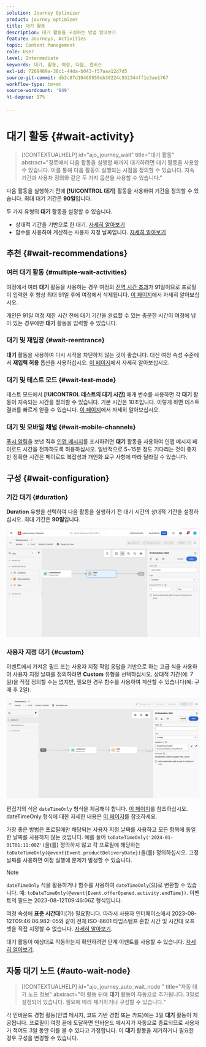 ```yaml
---
solution: Journey Optimizer
product: journey optimizer
title: 대기 활동
description: 대기 활동을 구성하는 방법 알아보기
feature: Journeys, Activities
topic: Content Management
role: User
level: Intermediate
keywords: 대기, 활동, 여정, 다음, 캔버스
exl-id: 7268489a-38c1-44da-b043-f57aaa12d7d5
source-git-commit: db3c87d10469550eb30224c932344ff1e3ae1767
workflow-type: tm+mt
source-wordcount: '649'
ht-degree: 17%

---
```


# 대기 활동 {#wait-activity}

>[!CONTEXTUALHELP]
>id="ajo_journey_wait"
>title="대기 활동"
>abstract="경로에서 다음 활동을 실행할 때까지 대기하려면 대기 활동을 사용할 수 있습니다. 이를 통해 다음 활동이 실행되는 시점을 정의할 수 있습니다. 지속 기간과 사용자 정의와 같은 두 가지 옵션을 사용할 수 있습니다."

다음 활동을 실행하기 전에 **[!UICONTROL 대기]** 활동을 사용하여 기간을 정의할 수 있습니다.  최대 대기 기간은 **90일**&#x200B;입니다.

두 가지 유형의 **대기** 활동을 설정할 수 있습니다.

* 상대적 기간을 기반으로 한 대기. [자세히 알아보기](#duration)
* 함수를 사용하여 계산하는 사용자 지정 날짜입니다. [자세히 알아보기](#custom)

<!--
* [Email send time optimization](#email_send_time_optimization)
* [Fixed date](#fixed_date) 
-->

## 추천 {#wait-recommendations}

### 여러 대기 활동 {#multiple-wait-activities}

여정에서 여러 **대기** 활동을 사용하는 경우 여정의 [전역 시간 초과](journey-properties.md#global_timeout)가 91일이므로 프로필이 입력한 후 항상 최대 91일 후에 여정에서 삭제됩니다. [이 페이지](journey-properties.md#global_timeout)에서 자세히 알아보십시오.

개인은 91일 여정 제한 시간 전에 대기 기간을 완료할 수 있는 충분한 시간이 여정에 남아 있는 경우에만 **대기** 활동을 입력할 수 있습니다.

### 대기 및 재입장 {#wait-reentrance}

**대기** 활동을 사용하여 다시 시작을 차단하지 않는 것이 좋습니다. 대신 여정 속성 수준에서 **재입력 허용** 옵션을 사용하십시오. [이 페이지](../building-journeys/journey-properties.md#entrance)에서 자세히 알아보십시오.

### 대기 및 테스트 모드 {#wait-test-mode}

테스트 모드에서 **[!UICONTROL 테스트의 대기 시간]** 매개 변수를 사용하면 각 **대기** 활동이 지속되는 시간을 정의할 수 있습니다. 기본 시간은 10초입니다. 이렇게 하면 테스트 결과를 빠르게 얻을 수 있습니다. [이 페이지](../building-journeys/testing-the-journey.md)에서 자세히 알아보십시오.

### 대기 및 모바일 채널 {#wait-mobile-channels}

[푸시 알림](../push/get-started-push.md)을 보낸 직후 [인앱 메시지](../in-app/create-in-app.md)를 표시하려면 **대기** 활동을 사용하여 인앱 메시지 페이로드 시간을 전파하도록 허용하십시오. 일반적으로 5~15분 정도 기다리는 것이 좋지만 정확한 시간은 페이로드 복잡성과 개인화 요구 사항에 따라 달라질 수 있습니다.

## 구성 {#wait-configuration}

### 기간 대기 {#duration}

**Duration** 유형을 선택하여 다음 활동을 실행하기 전 대기 시간의 상대적 기간을 설정하십시오. 최대 기간은 **90일**&#x200B;입니다.

![대기 기간 정의](assets/journey55.png)

<!--
## Fixed date wait{#fixed_date}

Select the date for the execution of the next activity.

![](assets/journey56.png)

-->

### 사용자 지정 대기 {#custom}

이벤트에서 가져온 필드 또는 사용자 지정 작업 응답을 기반으로 하는 고급 식을 사용하여 사용자 지정 날짜를 정의하려면 **Custom** 유형을 선택하십시오. 상대적 기간(예: 7일)을 직접 정의할 수는 없지만, 필요한 경우 함수를 사용하여 계산할 수 있습니다(예: 구매 후 2일).

![식을 사용하여 사용자 지정 대기 정의](assets/journey57.png)

편집기의 식은 `dateTimeOnly` 형식을 제공해야 합니다. [이 페이지](expression/expressionadvanced.md)를 참조하십시오. dateTimeOnly 형식에 대한 자세한 내용은 [이 페이지](expression/data-types.md)를 참조하세요.

가장 좋은 방법은 프로필에만 해당되는 사용자 지정 날짜를 사용하고 모든 항목에 동일한 날짜를 사용하지 않는 것입니다. 예를 들어 `toDateTimeOnly('2024-01-01T01:11:00Z')`을(를) 정의하지 않고 각 프로필에 해당하는 `toDateTimeOnly(@event{Event.productDeliveryDate})`을(를) 정의하십시오. 고정 날짜를 사용하면 여정 실행에 문제가 발생할 수 있습니다.


>[!NOTE]
>
>`dateTimeOnly` 식을 활용하거나 함수를 사용하여 `dateTimeOnly`(으)로 변환할 수 있습니다. 예: `toDateTimeOnly(@event{Event.offerOpened.activity.endTime})`. 이벤트의 필드는 2023-08-12T09:46:06Z 형식입니다.
>
>여정 속성에 **표준 시간대**&#x200B;이(가) 필요합니다. 따라서 사용자 인터페이스에서 2023-08-12T09:46:06.982-05와 같이 전체 ISO-8601 타임스탬프 혼합 시간 및 시간대 오프셋을 직접 지정할 수 없습니다. [자세히 알아보기](../building-journeys/timezone-management.md).


대기 활동이 예상대로 작동하는지 확인하려면 단계 이벤트를 사용할 수 있습니다. [자세히 알아보기](../reports/query-examples.md#common-queries).

## 자동 대기 노드  {#auto-wait-node}


>[!CONTEXTUALHELP]
>id="ajo_journey_auto_wait_node "
>title="자동 대기 노드 정보"
>abstract="이 활동 뒤에 **대기** 활동이 자동으로 추가됩니다. 3일로 설정되어 있습니다. 필요에 따라 제거하거나 구성할 수 있습니다."

각 인바운드 경험 활동(인앱 메시지, 코드 기반 경험 또는 카드)에는 3일 **대기** 활동이 제공됩니다. 프로필이 여정 끝에 도달하면 인바운드 메시지가 자동으로 종료되므로 사용자가 적어도 3일 동안 이를 볼 수 있다고 가정합니다. 이 **대기** 활동을 제거하거나 필요한 경우 구성을 변경할 수 있습니다.